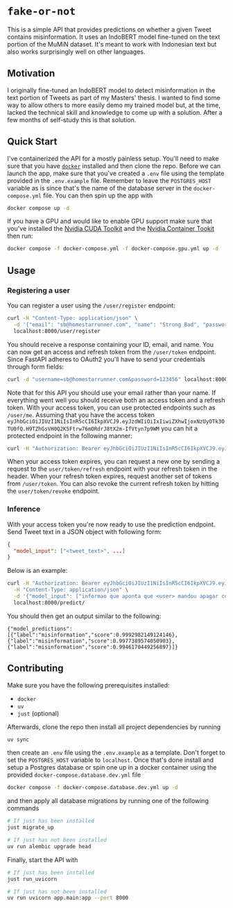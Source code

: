 # `fake-or-not`

This is a simple API that provides predictions on whether a given Tweet contains
misinformation. It uses an IndoBERT model fine-tuned on the text portion of the MuMiN
dataset. It's meant to work with Indonesian text but also works surprisingly well on other
languages.

## Motivation

I originally fine-tuned an IndoBERT model to detect misinformation in the text portion of
Tweets as part of my Masters' thesis. I wanted to find some way to allow others to more
easily demo my trained model but, at the time, lacked the technical skill and knowledge to
come up with a solution. After a few months of self-study this is that solution.

## Quick Start

I've containerized the API for a mostly painless setup. You'll need to make sure that you
have [`docker`](https://docs.docker.com/engine/install/) installed and then clone the
repo. Before we can launch the app, make sure that you've created a `.env` file using the
template provided in the `.env.example` file. Remember to leave the `POSTGRES_HOST`
variable as is since that's the name of the database server in the `docker-compose.yml`
file. You can then spin up the app with

```bash
docker compose up -d
```

If you have a GPU and would like to enable GPU support make sure that you've installed the
[Nvidia CUDA Toolkit](https://developer.nvidia.com/cuda-downloads) and the [Nvidia Container Tookit](https://docs.nvidia.com/datacenter/cloud-native/container-toolkit/latest/install-guide.html) then run:

```bash
docker compose -f docker-compose.yml -f docker-compose.gpu.yml up -d
```

## Usage

### Registering a user

You can register a user using the `/user/register` endpoint:

```bash
curl -H "Content-Type: application/json" \
  -d '{"email": "sb@homestarrunner.com", "name": "Strong Bad", "password": "123456"}' \
  localhost:8000/user/register
```

You should receive a response containing your ID, email, and name. You can now get an
access and refresh token from the `/user/token` endpoint. Since FastAPI adheres to OAuth2
you'll have to send your credentials through form fields:

```bash
curl -d "username=sb@homestarrunner.com&password=123456" localhost:8000/user/token
```

Note that for this API you should use your email rather than your name. If everything went
well you should receive both an access token and a refresh token. With your access token,
you can use protected endpoints such as `/user/me`. Assuming that you have the access
token `eyJhbGciOiJIUzI1NiIsInR5cCI6IkpXVCJ9.eyJzdWIiOiIxIiwiZXhwIjoxNzUyOTk3OTU0fQ.H9TZhGsVH0Q2K5Ftrw76mORdrJ8tX2m-IfVtyn7p9WM`
you can hit a protected endpoint in the following manner:

```bash
curl -H "Authorization: Bearer eyJhbGciOiJIUzI1NiIsInR5cCI6IkpXVCJ9.eyJzdWIiOiIxIiwiZXhwIjoxNzUyOTk3OTU0fQ.H9TZhGsVH0Q2K5Ftrw76mORdrJ8tX2m-IfVtyn7p9WM" localhost:8000/user/me
```

When your access token expires, you can request a new one by sending a request to the
`user/token/refresh` endpoint with your refresh token in the header. When your refresh
token expires, request another set of tokens from `/user/token`. You can also revoke the
current refresh token by hitting the `user/token/revoke` endpoint.

### Inference

With your access token you're now ready to use the prediction endpoint. Send Tweet text in
a JSON object with following form:

```json
{
  "model_input": ["<tweet_text>", ...]
}
```

Below is an example:

```bash
curl -H "Authorization: Bearer eyJhbGciOiJIUzI1NiIsInR5cCI6IkpXVCJ9.eyJzdWIiOiIxIiwiZXhwIjoxNzUzOTQ2NjM0fQ.H7MlFt4Ywnq737FJYD0l9WxjkmcYsF_oeYcZMS5Ulhk" \
  -H "Content-Type: application/json" \
  -d '{"model_input": ["informao que aponta que <user> mandou apagar conta de carlos bolsonaro de redes sociais por causa de hashtag <hashtag> falsa e foi negada pelo <user> entenda <url>", "os fascistas do futuro se chamaro de anti-fascistas. <user> <user> <user> <user> <user> <user> <user> <user> <url>", "usa : des policiers blancs arrtent un homme noir qui se trouve tre un agent du fbi... <hashtag> <url>"]}' \
  localhost:8000/predict/
```

You should then get an output similar to the following:

```
{"model_predictions":[{"label":"misinformation","score":0.9992982149124146},{"label":"misinformation","score":0.9977389574050903},{"label":"misinformation","score":0.9946170449256897}]}
```

## Contributing

Make sure you have the following prerequisites installed:

- `docker`
- `uv`
- `just` (optional)

Afterwards, clone the repo then install all project dependencies by running

```bash
uv sync
```

then create an `.env` file using the `.env.example` as a template. Don't forget to set the
`POSTGRES_HOST` variable to `localhost`. Once that's done install and setup a Postgres
database or spin one up in a docker container using the provided
`docker-compose.database.dev.yml` file

```bash
docker compose -f docker-compose.database.dev.yml up -d
```

and then apply all database migrations by running one of the following commands

```bash
# If just has been installed
just migrate_up

# If just has not been installed
uv run alembic upgrade head
```

Finally, start the API with

```bash
# If just has been installed
just run_uvicorn

# If just has not been installed
uv run uvicorn app.main:app --port 8000
```
